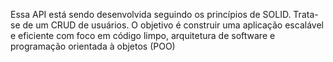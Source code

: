 Essa API está sendo desenvolvida seguindo os princípios de SOLID. 
Trata-se de um CRUD de usuários. 
O objetivo é construir uma aplicação escalável e eficiente com foco em código limpo, arquitetura de software e programação orientada à objetos (POO)
